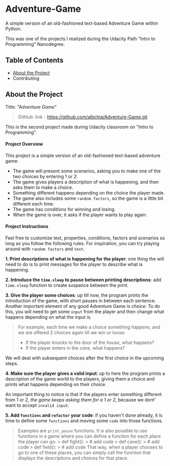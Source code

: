 # Adventure-Game
A simple version of an old-fashioned text-based Adventure Game within Python.

This was one of the projects I realized during the Udacity Path "Intro to Programming" Nanodegree.

## Table of Contents
- [About the Project](#About-the-Project) 
- Contributing

## About the Project
Title: _"Adventure Game"_

> GitHub: link - https://github.com/albchia/Adventure-Game.git

This is the second project made during Udacity classroom on "Intro to Programming".

#### Project Overview
This project is a simple version of an old-fashioned text-based adventure game: 
- The game will present some scenarios, asking you to make one of the two choices by entering 1 or 2.
- The game gives players a description of what is happening, and then asks them to make a choice.
- Something different happens depending on the choice the player made.
- The game also includes some `random factors`, so the game is a little bit different each time.
- The game has _conditions_ for winning and losing.
- When the game is over, it asks if the player wants to play again.

#### Project Instructions
Feel free to customize text, properties, conditions, factors and scenarios so long as you follow the following rules.
For inspiration, you can try playing around with `random factors` and `text`.

**1. Print descriptions of what is happening for the player**: one thing the will need to do is to print messages for the player to describe what is happening.

**2. Introduce the `time.sleep` to pause between printing descriptions**: add `time.sleep` function to create suspance between the print.

**3. Give the player some choices**: up till now, the program prints the introduction of the game, with short pauses in between each sentence. Another important element of any good Adventure Game is _choice_. To do this, you will need to get some `input` from the player and then change what happens depending on what the input is.

> For example, each time we make a choice something happens, and we are offered 2 choices again till we win or loose:
> - If the player knocks to the door of the _house_, what happens?
> - If the player enters in the _cave_, what happens?

We will deal with subsequent choices after the first choice in the upcoming steps.

**4. Make sure the player gives a valid input**: up to here the program prints a description of the game world to the players, giving them a choice and prints what happens depending on their choice.

An important thing to notice is that if the players enter something different from 1 or 2, _the game keeps asking them for a 1 or 2_, because we dont' want to accept `invalid input`.

**5. Add `functions` and `refactor` your code**: if you haven't done already, it is time to define some `functions` and moving some `code` into those functions.
> Examples are `print_pause` functions.
> It is also possible to use functions in a game where you can define a function for each place the player can go:
    > def fight():
    >   # add code
    > def cave():
    >   # add code
    > def field():
    >   # add code 
 > That way, when a player chooses to go to one of these places, you can simply call the function that displays the descriptions and choices for that place.
